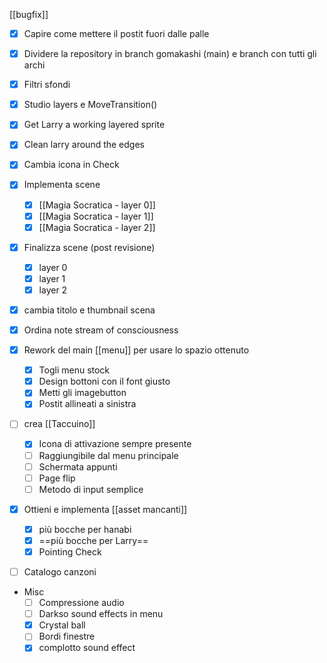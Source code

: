 
[[bugfix]]

- [x] Capire come mettere il postit fuori dalle palle
- [x] Dividere la repository in branch gomakashi (main) e branch con tutti gli archi
- [x] Filtri sfondi
- [x] Studio layers e MoveTransition()
- [x] Get Larry a working layered sprite
- [x] Clean larry around the edges

- [x] Cambia icona in Check

- [x] Implementa scene
	- [x] [[Magia Socratica - layer 0]]
	- [x] [[Magia Socratica - layer 1]]
	- [x] [[Magia Socratica - layer 2]]

- [x] Finalizza scene (post revisione)
	- [x] layer 0
	- [x] layer 1
	- [x] layer 2

- [x] cambia titolo e thumbnail scena

- [x] Ordina note stream of consciousness
- [x] Rework del main [[menu]] per usare lo spazio ottenuto
	- [x] Togli menu stock
	- [x] Design bottoni con il font giusto
	- [x] Metti gli imagebutton
	- [x] Postit allineati a sinistra
- [ ] crea [[Taccuino]]
	- [x] Icona di attivazione sempre presente
	- [ ] Raggiungibile dal menu principale
	- [ ] Schermata appunti
	- [ ] Page flip
	- [ ] Metodo di input semplice
- [x] Ottieni e implementa [[asset mancanti]]
	- [x] più bocche per  hanabi
	- [x] ==più bocche per Larry==
	- [x] Pointing Check
- [ ] Catalogo canzoni

- Misc
	- [ ] Compressione audio
	- [ ] Darkso sound effects in menu
	- [x] Crystal ball
	- [ ] Bordi finestre
	- [x] complotto sound effect
